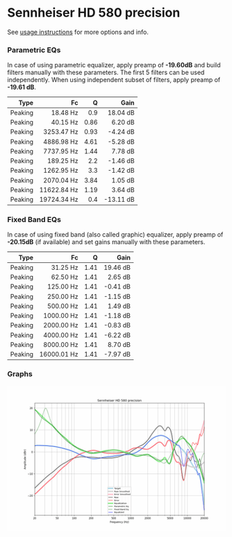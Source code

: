 # Sennheiser HD 580 precision
See [usage instructions](https://github.com/jaakkopasanen/AutoEq#usage) for more options and info.

### Parametric EQs
In case of using parametric equalizer, apply preamp of **-19.60dB** and build filters manually
with these parameters. The first 5 filters can be used independently.
When using independent subset of filters, apply preamp of **-19.61 dB**.

| Type    | Fc          |    Q | Gain      |
|--------:|------------:|-----:|----------:|
| Peaking | 18.48 Hz    | 0.9  | 18.04 dB  |
| Peaking | 40.15 Hz    | 0.86 | 6.20 dB   |
| Peaking | 3253.47 Hz  | 0.93 | -4.24 dB  |
| Peaking | 4886.98 Hz  | 4.61 | -5.28 dB  |
| Peaking | 7737.95 Hz  | 1.44 | 7.78 dB   |
| Peaking | 189.25 Hz   | 2.2  | -1.46 dB  |
| Peaking | 1262.95 Hz  | 3.3  | -1.42 dB  |
| Peaking | 2070.04 Hz  | 3.84 | 1.05 dB   |
| Peaking | 11622.84 Hz | 1.19 | 3.64 dB   |
| Peaking | 19724.34 Hz | 0.4  | -13.11 dB |

### Fixed Band EQs
In case of using fixed band (also called graphic) equalizer, apply preamp of **-20.15dB**
(if available) and set gains manually with these parameters.

| Type    | Fc          |    Q | Gain     |
|--------:|------------:|-----:|---------:|
| Peaking | 31.25 Hz    | 1.41 | 19.46 dB |
| Peaking | 62.50 Hz    | 1.41 | 2.65 dB  |
| Peaking | 125.00 Hz   | 1.41 | -0.41 dB |
| Peaking | 250.00 Hz   | 1.41 | -1.15 dB |
| Peaking | 500.00 Hz   | 1.41 | 1.49 dB  |
| Peaking | 1000.00 Hz  | 1.41 | -1.18 dB |
| Peaking | 2000.00 Hz  | 1.41 | -0.83 dB |
| Peaking | 4000.00 Hz  | 1.41 | -6.22 dB |
| Peaking | 8000.00 Hz  | 1.41 | 8.70 dB  |
| Peaking | 16000.01 Hz | 1.41 | -7.97 dB |

### Graphs
![](./Sennheiser%20HD%20580%20precision.png)